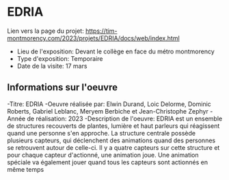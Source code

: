 # EDRIA

Lien vers la page du projet: https://tim-montmorency.com/2023/projets/EDRIA/docs/web/index.html

- Lieu de l'exposition: Devant le collège en face du métro montmorency
- Type d'exposition: Temporaire
- Date de la visite: 17 mars

## Informations sur l'oeuvre

-Titre: EDRIA
-Oeuvre réalisée par: Elwin Durand, Loic Delorme, Dominic Roberts, Gabriel Leblanc, Meryem Berbiche et Jean-Christophe Zephyr
-Année de réalisation: 2023
-Description de l'oeuvre: EDRIA est un ensemble de structures recouverts de plantes, lumière et haut parleurs qui réagissent quand une personne s'en approche. La structure centrale possède plusieurs capteurs, qui déclenchent des animations quand des personnes se retrouvent autour de celle-ci. Il y a quatre capteurs sur cette structure et pour chaque capteur d'actionné, une animation joue. Une animation spéciale va également jouer quand tous les capteurs sont actionnés en même temps
